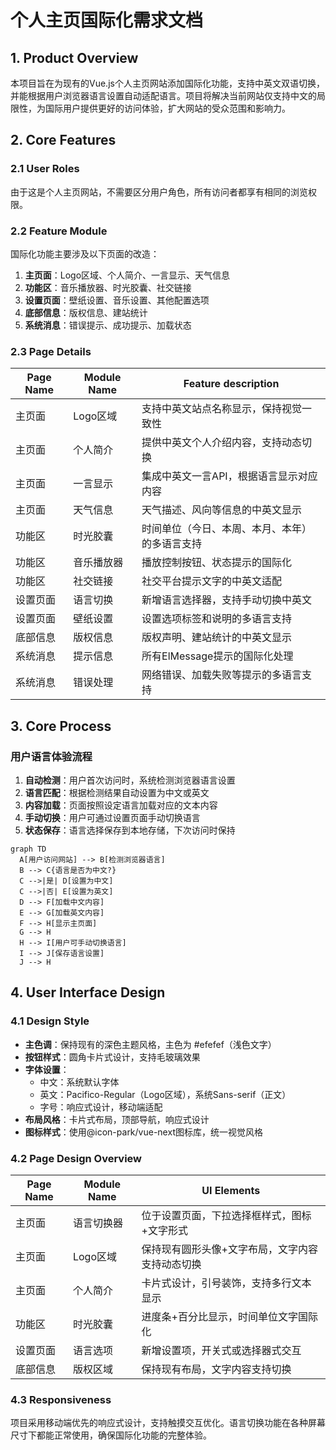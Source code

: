# 个人主页国际化需求文档

## 1. Product Overview

本项目旨在为现有的Vue.js个人主页网站添加国际化功能，支持中英文双语切换，并能根据用户浏览器语言设置自动适配语言。项目将解决当前网站仅支持中文的局限性，为国际用户提供更好的访问体验，扩大网站的受众范围和影响力。

## 2. Core Features

### 2.1 User Roles

由于这是个人主页网站，不需要区分用户角色，所有访问者都享有相同的浏览权限。

### 2.2 Feature Module

国际化功能主要涉及以下页面的改造：

1. **主页面**：Logo区域、个人简介、一言显示、天气信息
2. **功能区**：音乐播放器、时光胶囊、社交链接
3. **设置页面**：壁纸设置、音乐设置、其他配置选项
4. **底部信息**：版权信息、建站统计
5. **系统消息**：错误提示、成功提示、加载状态

### 2.3 Page Details

| Page Name | Module Name | Feature description |
|-----------|-------------|---------------------|
| 主页面 | Logo区域 | 支持中英文站点名称显示，保持视觉一致性 |
| 主页面 | 个人简介 | 提供中英文个人介绍内容，支持动态切换 |
| 主页面 | 一言显示 | 集成中英文一言API，根据语言显示对应内容 |
| 主页面 | 天气信息 | 天气描述、风向等信息的中英文显示 |
| 功能区 | 时光胶囊 | 时间单位（今日、本周、本月、本年）的多语言支持 |
| 功能区 | 音乐播放器 | 播放控制按钮、状态提示的国际化 |
| 功能区 | 社交链接 | 社交平台提示文字的中英文适配 |
| 设置页面 | 语言切换 | 新增语言选择器，支持手动切换中英文 |
| 设置页面 | 壁纸设置 | 设置选项标签和说明的多语言支持 |
| 底部信息 | 版权信息 | 版权声明、建站统计的中英文显示 |
| 系统消息 | 提示信息 | 所有ElMessage提示的国际化处理 |
| 系统消息 | 错误处理 | 网络错误、加载失败等提示的多语言支持 |

## 3. Core Process

### 用户语言体验流程

1. **自动检测**：用户首次访问时，系统检测浏览器语言设置
2. **语言匹配**：根据检测结果自动设置为中文或英文
3. **内容加载**：页面按照设定语言加载对应的文本内容
4. **手动切换**：用户可通过设置页面手动切换语言
5. **状态保存**：语言选择保存到本地存储，下次访问时保持

```mermaid
graph TD
  A[用户访问网站] --> B[检测浏览器语言]
  B --> C{语言是否为中文?}
  C -->|是| D[设置为中文]
  C -->|否| E[设置为英文]
  D --> F[加载中文内容]
  E --> G[加载英文内容]
  F --> H[显示主页面]
  G --> H
  H --> I[用户可手动切换语言]
  I --> J[保存语言设置]
  J --> H
```

## 4. User Interface Design

### 4.1 Design Style

- **主色调**：保持现有的深色主题风格，主色为 #efefef（浅色文字）
- **按钮样式**：圆角卡片式设计，支持毛玻璃效果
- **字体设置**：
  - 中文：系统默认字体
  - 英文：Pacifico-Regular（Logo区域），系统Sans-serif（正文）
  - 字号：响应式设计，移动端适配
- **布局风格**：卡片式布局，顶部导航，响应式设计
- **图标样式**：使用@icon-park/vue-next图标库，统一视觉风格

### 4.2 Page Design Overview

| Page Name | Module Name | UI Elements |
|-----------|-------------|-------------|
| 主页面 | 语言切换器 | 位于设置页面，下拉选择框样式，图标+文字形式 |
| 主页面 | Logo区域 | 保持现有圆形头像+文字布局，文字内容支持动态切换 |
| 主页面 | 个人简介 | 卡片式设计，引号装饰，支持多行文本显示 |
| 功能区 | 时光胶囊 | 进度条+百分比显示，时间单位文字国际化 |
| 设置页面 | 语言选项 | 新增设置项，开关式或选择器式交互 |
| 底部信息 | 版权区域 | 保持现有布局，文字内容支持切换 |

### 4.3 Responsiveness

项目采用移动端优先的响应式设计，支持触摸交互优化。语言切换功能在各种屏幕尺寸下都能正常使用，确保国际化功能的完整体验。